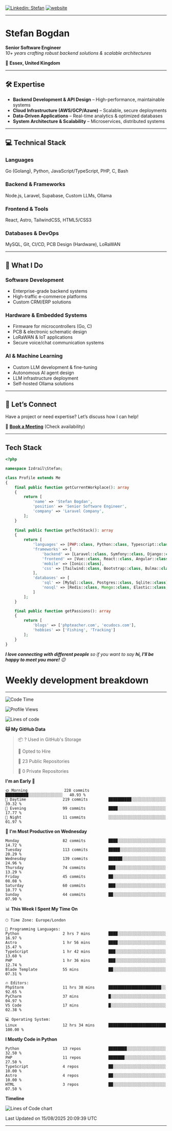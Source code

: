 [![Linkedin: Stefan](https://img.shields.io/badge/izdrail-blue?style=flat-square&logo=Linkedin&logoColor=white&link=https://www.linkedin.com/in/izdrail/)](https://www.linkedin.com/in/izdrail/)
[![website](https://img.shields.io/badge/Website-46a2f1.svg?&style=flat-square&logo=Google-Chrome&logoColor=white&link=https://izdrail.com/)](https://izdrail.com/)


---

# **Stefan Bogdan**  
**Senior Software Engineer**  
*10+ years crafting robust backend solutions & scalable architectures*  

📍 **Essex, United Kingdom**  

---

## **🛠️ Expertise**  
- **Backend Development & API Design** – High-performance, maintainable systems  
- **Cloud Infrastructure (AWS/GCP/Azure)** – Scalable, secure deployments  
- **Data-Driven Applications** – Real-time analytics & optimized databases  
- **System Architecture & Scalability** – Microservices, distributed systems  

---

## **💻 Technical Stack**  
### **Languages**  
Go (Golang), Python, JavaScript/TypeScript, PHP, C, Bash  

### **Backend & Frameworks**  
Node.js, Laravel, Supabase, Custom LLMs, Ollama  

### **Frontend & Tools**  
React, Astro, TailwindCSS, HTML5/CSS3  

### **Databases & DevOps**  
MySQL, Git, CI/CD, PCB Design (Hardware), LoRaWAN  

---

## **🚀 What I Do**  
### **Software Development**  
- Enterprise-grade backend systems  
- High-traffic e-commerce platforms  
- Custom CRM/ERP solutions  

### **Hardware & Embedded Systems**  
- Firmware for microcontrollers (Go, C)  
- PCB & electronic schematic design  
- LoRaWAN & IoT applications  
- Secure voice/chat communication systems  

### **AI & Machine Learning**  
- Custom LLM development & fine-tuning  
- Autonomous AI agent design  
- LLM infrastructure deployment  
- Self-hosted Ollama solutions  

---

## **📩 Let’s Connect**  
Have a project or need expertise? Let’s discuss how I can help!  

📅 **[Book a Meeting](https://laravelcompany.com)** (Check availability)  


--- 
## Tech Stack

```php
<?php

namespace Izdrail\Stefan;

class Profile extends Me
{
    final public function getCurrentWorkplace(): array
    {
        return [
            'name' => 'Stefan Bogdan',
            'position' => 'Senior Software Engineer',
            'company' => 'Laravel Company',
        ];
    }
    
    final public function getTechStack(): array
    {
        return [
            'languages' => [PHP::class, Python::class, Typescript::class],
            'frameworks' => [
                'backend' => [Laravel::class, Symfony::class, Django::class, FastApi::class],
                'frontend' => [Vue::class, React::class, Angular::class],
                'mobile' => [Ionic::class],
                'css' => [Tailwind::class, Bootstrap::class, Bulma::class]
            ],
            'databases' => [
                'sql' => [MySql::class, Postgres::class, Sqlite::class],
                'nosql' => [Redis::class, Mongo::class, Elastic::class, DuckDB::class]
            ]
        ];
    }

    final public function getPassions(): array
    {
        return [
            'blogs' => ['phpteacher.com', 'ecudocs.com'],
            'hobbies' => ['Fishing', 'Tracking']
        ];
    }
}
```
 <em><b>I love connecting with different people</b> so if you want to say <b>hi, I'll be happy to meet you more!</b> 😊</em>

# Weekly development breakdown
---
<!--START_SECTION:waka-->
![Code Time](http://img.shields.io/badge/Code%20Time-1%2C478%20hrs%2023%20mins-blue)

![Profile Views](http://img.shields.io/badge/Profile%20Views-7-blue)

![Lines of code](https://img.shields.io/badge/From%20Hello%20World%20I%27ve%20Written-17.4%20million%20lines%20of%20code-blue)

**🐱 My GitHub Data** 

> 📦 ? Used in GitHub's Storage 
 > 
> 💼 Opted to Hire
 > 
> 📜 23 Public Repositories 
 > 
> 🔑 0 Private Repositories 
 > 
**I'm an Early 🐤** 

```text
🌞 Morning                228 commits         ██████████░░░░░░░░░░░░░░░   40.93 % 
🌆 Daytime                219 commits         ██████████░░░░░░░░░░░░░░░   39.32 % 
🌃 Evening                99 commits          ████░░░░░░░░░░░░░░░░░░░░░   17.77 % 
🌙 Night                  11 commits          ░░░░░░░░░░░░░░░░░░░░░░░░░   01.97 % 
```
📅 **I'm Most Productive on Wednesday** 

```text
Monday                   82 commits          ████░░░░░░░░░░░░░░░░░░░░░   14.72 % 
Tuesday                  113 commits         █████░░░░░░░░░░░░░░░░░░░░   20.29 % 
Wednesday                139 commits         ██████░░░░░░░░░░░░░░░░░░░   24.96 % 
Thursday                 74 commits          ███░░░░░░░░░░░░░░░░░░░░░░   13.29 % 
Friday                   45 commits          ██░░░░░░░░░░░░░░░░░░░░░░░   08.08 % 
Saturday                 60 commits          ███░░░░░░░░░░░░░░░░░░░░░░   10.77 % 
Sunday                   44 commits          ██░░░░░░░░░░░░░░░░░░░░░░░   07.90 % 
```


📊 **This Week I Spent My Time On** 

```text
🕑︎ Time Zone: Europe/London

💬 Programming Languages: 
Python                   2 hrs 7 mins        ████░░░░░░░░░░░░░░░░░░░░░   16.97 % 
Astro                    1 hr 56 mins        ████░░░░░░░░░░░░░░░░░░░░░   15.47 % 
TypeScript               1 hr 42 mins        ███░░░░░░░░░░░░░░░░░░░░░░   13.60 % 
PHP                      1 hr 36 mins        ███░░░░░░░░░░░░░░░░░░░░░░   12.74 % 
Blade Template           55 mins             ██░░░░░░░░░░░░░░░░░░░░░░░   07.31 % 

🔥 Editors: 
PhpStorm                 11 hrs 38 mins      ███████████████████████░░   92.65 % 
PyCharm                  37 mins             █░░░░░░░░░░░░░░░░░░░░░░░░   04.97 % 
VS Code                  17 mins             █░░░░░░░░░░░░░░░░░░░░░░░░   02.38 % 

💻 Operating System: 
Linux                    12 hrs 34 mins      █████████████████████████   100.00 % 
```

**I Mostly Code in Python** 

```text
Python                   13 repos            ████████░░░░░░░░░░░░░░░░░   32.50 % 
PHP                      11 repos            ███████░░░░░░░░░░░░░░░░░░   27.50 % 
TypeScript               4 repos             ██░░░░░░░░░░░░░░░░░░░░░░░   10.00 % 
Astro                    4 repos             ██░░░░░░░░░░░░░░░░░░░░░░░   10.00 % 
HTML                     3 repos             ██░░░░░░░░░░░░░░░░░░░░░░░   07.50 % 
```



**Timeline**

![Lines of Code chart](https://raw.githubusercontent.com/izdrail/izdrail/master/assets/bar_graph.png)


 Last Updated on 15/08/2025 20:09:39 UTC
<!--END_SECTION:waka-->
---

